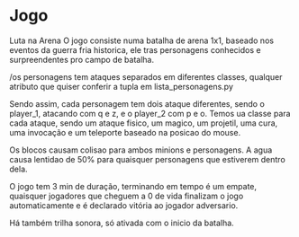 # Jogo
Luta na Arena
O jogo consiste numa batalha de arena 1x1, baseado nos eventos da guerra fria historica, ele tras personagens conhecidos e surpreendentes pro campo de batalha.


/os personagens tem ataques separados em diferentes classes, qualquer atributo que quiser conferir a tupla em lista_personagens.py

Sendo assim, cada personagem tem dois ataque diferentes, sendo o player_1, atacando com q e z, e o player_2 com p e o. Temos ua classe para cada ataque, sendo um ataque fisico, um magico, um projetil, uma cura, uma invocação e um teleporte baseado na posicao do mouse.

Os blocos causam colisao para ambos minions e personagens.
A agua causa lentidao de 50% para quaisquer personagens que estiverem dentro dela.

O jogo tem 3 min de duração, terminando em tempo é um empate, quaisquer jogadores que cheguem a 0 de vida finalizam o jogo automaticamente e é declarado vitória ao jogador adversario.

Há também trilha sonora, só ativada com o inicio da batalha.